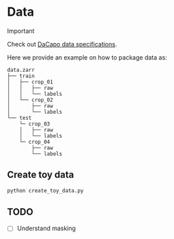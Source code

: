 # Data

> [!IMPORTANT]  
> Check out [DaCapo data specifications](https://janelia-cellmap.github.io/dacapo/data.html).

Here we provide an example on how to package data as:
```
data.zarr
├── train
│   ├── crop_01
│   │   ├── raw
│   │   └── labels
│   └── crop_02
│       ├── raw
│       └── labels
└── test
    └─ crop_03
    │   ├── raw
    │   └── labels
    └─ crop_04
        ├── raw
        └── labels
```

## Create toy data

```bash
python create_toy_data.py
```


## TODO

- [ ] Understand masking